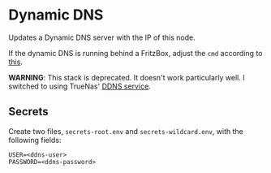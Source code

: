 # Dynamic DNS
Updates a Dynamic DNS server with the IP of this node.

If the dynamic DNS is running behind a FritzBox, adjust the `cmd` according to [this](https://github.com/linuxserver/docker-ddclient#get-dynamic-ip-from-fritzbox).

**WARNING**: This stack is deprecated.
It doesn't work particularly well.
I switched to using TrueNas' [DDNS service](https://www.truenas.com/docs/core/services/dynamicdns/).

## Secrets
Create two files, `secrets-root.env` and `secrets-wildcard.env`, with the following fields:
```
USER=<ddns-user>
PASSWORD=<ddns-password>
```

